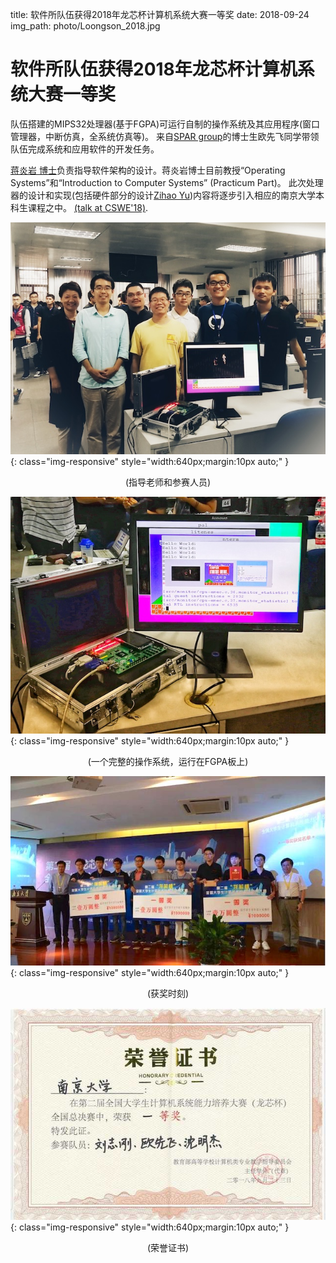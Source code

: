 title: 软件所队伍获得2018年龙芯杯计算机系统大赛一等奖
date: 2018-09-24
img_path: photo/Loongson_2018.jpg


# 软件所队伍获得2018年龙芯杯计算机系统大赛一等奖

队伍搭建的MIPS32处理器(基于FGPA)可运行自制的操作系统及其应用程序(窗口管理器，中断仿真，全系统仿真等)。
来自[SPAR group](/spar/)的博士生欧先飞同学带领队伍完成系统和应用软件的开发任务。

[蒋炎岩 博士](http://moon.nju.edu.cn/~jyy)负责指导软件架构的设计。蒋炎岩博士目前教授“Operating Systems”和“Introduction to Computer Systems” (Practicum Part)。
此次处理器的设计和实现(包括硬件部分的设计[Zihao Yu](https://sashimi-yzh.github.io))内容将逐步引入相应的南京大学本科生课程之中。
[(talk at CSWE'18)](/~jyy/teach/am-talk.pdf). 

![](/static/photo/Loongson_2018_1.jpg){: class="img-responsive" style="width:640px;margin:10px auto;" }

<center>(指导老师和参赛人员)</center>

![](/static/photo/Loongson_2018_2.jpg){: class="img-responsive" style="width:640px;margin:10px auto;" }

<center>(一个完整的操作系统，运行在FGPA板上)</center>

![](/static/photo/Loongson_2018_4.jpg){: class="img-responsive" style="width:640px;margin:10px auto;" }

<center>(获奖时刻)</center>

![](/static/photo/Loongson_2018_3.jpg){: class="img-responsive" style="width:640px;margin:10px auto;" }

<center>(荣誉证书)</center>

